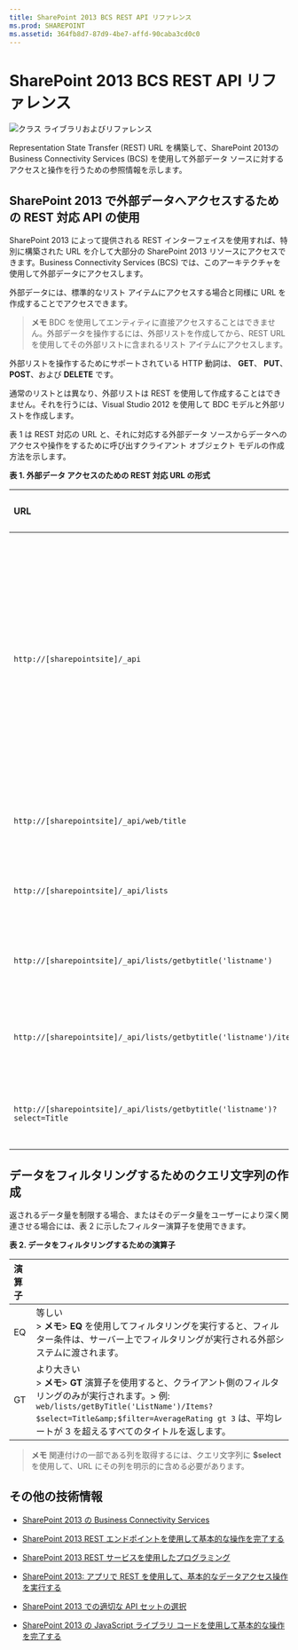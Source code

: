 ```yaml
---
title: SharePoint 2013 BCS REST API リファレンス
ms.prod: SHAREPOINT
ms.assetid: 364fb8d7-87d9-4be7-affd-90caba3cd0c0
---
```




# SharePoint 2013 BCS REST API リファレンス

  
    
    
![クラス ライブラリおよびリファレンス](images/mod_icon_badge_reference.png)
  
    
    

  
    
    

  
    
    
Representation State Transfer (REST) URL を構築して、SharePoint 2013の Business Connectivity Services (BCS) を使用して外部データ ソースに対するアクセスと操作を行うための参照情報を示します。
## SharePoint 2013 で外部データへアクセスするための REST 対応 API の使用
<a name="bkmk_Overview"> </a>

SharePoint 2013 によって提供される REST インターフェイスを使用すれば、特別に構築された URL を介して大部分の SharePoint 2013 リソースにアクセスできます。Business Connectivity Services (BCS) では、このアーキテクチャを使用して外部データにアクセスします。
  
    
    
外部データには、標準的なリスト アイテムにアクセスする場合と同様に URL を作成することでアクセスできます。
  
    
    

> **メモ**
> BDC を使用してエンティティに直接アクセスすることはできません。外部データを操作するには、外部リストを作成してから、REST URL を使用してその外部リストに含まれるリスト アイテムにアクセスします。 
  
    
    

外部リストを操作するためにサポートされている HTTP 動詞は、 **GET**、 **PUT**、 **POST**、および **DELETE** です。
  
    
    
通常のリストとは異なり、外部リストは REST を使用して作成することはできません。それを行うには、Visual Studio 2012 を使用して BDC モデルと外部リストを作成します。
  
    
    
表 1 は REST 対応の URL と、それに対応する外部データ ソースからデータへのアクセスや操作をするために呼び出すクライアント オブジェクト モデルの作成方法を示します。
  
    
    

**表 1. 外部データ アクセスのための REST 対応 URL の形式**


|**URL**|**説明**|**HTTP メソッド**|
|:-----|:-----|:-----|
| `http://[sharepointsite]/_api` <br/> |すべての REST リクエストの基礎です。_api 仮想ディレクトリは、クライアント オブジェクト モデルが使用される client.svc への呼び出しにマッピングされます。  <br/> |GET  <br/> |
| `http://[sharepointsite]/_api/web/title` <br/> |現在の Web のタイトルを取得します。  <br/> |GET  <br/> |
| `http://[sharepointsite]/_api/lists` <br/> |サイトのすべてのリストを取得します。  <br/> |GET  <br/> |
| `http://[sharepointsite]/_api/lists/getbytitle('listname')` <br/> |指定したリストのメタデータを取得します。  <br/> |GET  <br/> |
| `http://[sharepointsite]/_api/lists/getbytitle('listname')/items` <br/> |指定したリスト内のリスト項目を取得します。  <br/> |GET  <br/> |
| `http://[sharepointsite]/_api/lists/getbytitle('listname')?select=Title` <br/> |指定したリストのタイトルを取得します。  <br/> |GET  <br/> |
   

## データをフィルタリングするためのクエリ文字列の作成
<a name="bkmk_constructquery"> </a>

返されるデータ量を制限する場合、またはそのデータ量をユーザーにより深く関連させる場合には、表 2 に示したフィルター演算子を使用できます。
  
    
    

**表 2. データをフィルタリングするための演算子**


|**演算子**||
|:-----|:-----|
|EQ  <br/> |等しい  <br/> > **メモ**> **EQ** を使用してフィルタリングを実行すると、フィルター条件は、サーバー上でフィルタリングが実行される外部システムに渡されます。          |
|GT  <br/> |より大きい  <br/> > **メモ**> **GT** 演算子を使用すると、クライアント側のフィルタリングのみが実行されます。> 例:  `web/lists/getByTitle('ListName')/Items?$select=Title&amp;$filter=AverageRating gt 3` は、平均レートが 3 を超えるすべてのタイトルを返します。          |
   

> **メモ**
> 関連付けの一部である列を取得するには、クエリ文字列に **$select** を使用して、URL にその列を明示的に含める必要があります。
  
    
    


## その他の技術情報
<a name="bkmk_AdditionalResources"> </a>


-  [SharePoint 2013 の Business Connectivity Services](business-connectivity-services-in-sharepoint-2013.md)
    
  
-  [SharePoint 2013 REST エンドポイントを使用して基本的な操作を完了する](http://msdn.microsoft.com/library/e3000415-50a0-426e-b304-b7de18f2f7d9%28Office.15%29.aspx)
    
  
-  [SharePoint 2013 REST サービスを使用したプログラミング](use-odata-query-operations-in-sharepoint-rest-requests.md)
    
  
-  [SharePoint 2013: アプリで REST を使用して、基本的なデータアクセス操作を実行する](http://code.msdn.microsoft.com/SharePoint-2013-Perform-335d925b)
    
  
-  [SharePoint 2013 での適切な API セットの選択](choose-the-right-api-set-in-sharepoint-2013.md)
    
  
-  [SharePoint 2013 の JavaScript ライブラリ コードを使用して基本的な操作を完了する](http://msdn.microsoft.com/library/29089af8-dbc0-49b7-a1a0-9e311f49c826%28Office.15%29.aspx)
    
  

